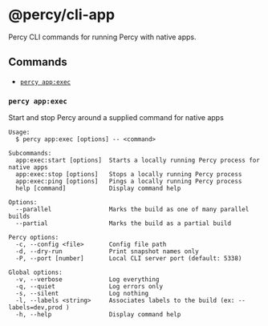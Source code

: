 # @percy/cli-app

Percy CLI commands for running Percy with native apps.

## Commands
<!-- commands -->
* [`percy app:exec`](#percy-appexec)

### `percy app:exec`

Start and stop Percy around a supplied command for native apps

```
Usage:
  $ percy app:exec [options] -- <command>

Subcommands:
  app:exec:start [options]  Starts a locally running Percy process for native apps
  app:exec:stop [options]   Stops a locally running Percy process
  app:exec:ping [options]   Pings a locally running Percy process
  help [command]            Display command help

Options:
  --parallel                Marks the build as one of many parallel builds
  --partial                 Marks the build as a partial build

Percy options:
  -c, --config <file>       Config file path
  -d, --dry-run             Print snapshot names only
  -P, --port [number]       Local CLI server port (default: 5338)

Global options:
  -v, --verbose             Log everything
  -q, --quiet               Log errors only
  -s, --silent              Log nothing
  -l, --labels <string>     Associates labels to the build (ex: --labels=dev,prod )
  -h, --help                Display command help
```
<!-- commandsstop -->

